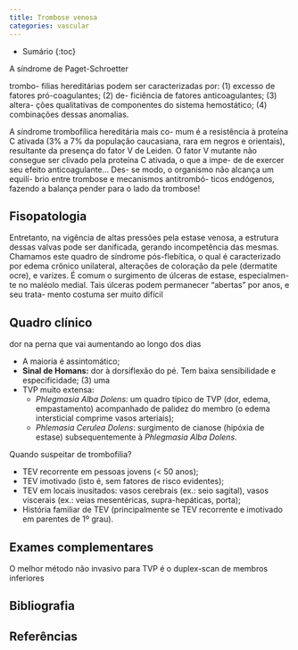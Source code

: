 ```yaml
---
title: Trombose venosa
categories: vascular
---
```


* Sumário
{:toc}


A síndrome de Paget-Schroetter


 trombo-
filias hereditárias podem ser caracterizadas por:
(1) excesso de fatores pró-coagulantes; (2) de-
ficiência de fatores anticoagulantes; (3) altera-
ções qualitativas de componentes do sistema
hemostático; (4) combinações dessas anomalias.

A síndrome trombofílica hereditária mais co-
mum é a resistência à proteína C ativada (3%
a 7% da população caucasiana, rara em negros
e orientais), resultante da presença do fator V
de Leiden. O fator V mutante não consegue ser
clivado pela proteína C ativada, o que a impe-
de de exercer seu efeito anticoagulante... Des-
se modo, o organismo não alcança um equilí-
brio entre trombose e mecanismos antitrombó-
ticos endógenos, fazendo a balança pender para
o lado da trombose!

## Fisopatologia

Entretanto, na vigência de altas pressões pela
estase venosa, a estrutura dessas valvas pode
ser danificada, gerando incompetência das
mesmas. Chamamos este quadro de síndrome
pós-flebítica, o qual é caracterizado por edema
crônico unilateral, alterações de coloração da
pele (dermatite ocre), e varizes. É comum o
surgimento de úlceras de estase, especialmen-
te no maléolo medial. Tais úlceras podem
permanecer “abertas” por anos, e seu trata-
mento costuma ser muito difícil

## Quadro clínico

dor na perna que vai aumentando ao
longo dos dias


* A maioria é assintomático;
* **Sinal de Homans:** dor à dorsiflexão do pé. Tem baixa sensibilidade e especificidade; (3) uma 
* TVP muito extensa:
  * *Phlegmasia Alba Dolens*: um quadro típico de TVP (dor, edema, empastamento) acompanhado de palidez do membro (o edema intersticial comprime vasos arteriais);
  * *Phlemasia Cerulea Dolens*: surgimento de cianose (hipóxia de estase) subsequentemente à *Phlegmasia Alba Dolens*.


Quando suspeitar de trombofilia?

* TEV recorrente em pessoas jovens (< 50 anos);
* TEV imotivado (isto é, sem fatores de risco evidentes);
* TEV em locais inusitados: vasos cerebrais (ex.: seio sagital), vasos viscerais (ex.: veias mesentéricas, supra-hepáticas, porta);
* História familiar de TEV (principalmente se TEV recorrente e imotivado em parentes de 1º grau).

## Exames complementares

O melhor método não invasivo para TVP é o
duplex-scan de membros inferiores


## Bibliografia

## Referências


